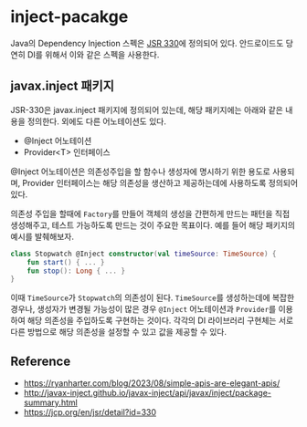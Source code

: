 # inject-pacakge

Java의 Dependency Injection 스펙은 [JSR 330](https://jcp.org/en/jsr/detail?id=330)에 정의되어 있다. 안드로이드도 당연히 DI를 위해서 이와 같은 스펙을 사용한다.

## javax.inject 패키지

JSR-330은 javax.inject 패키지에 정의되어 있는데, 해당 패키지에는 아래와 같은 내용을 정의한다. 외에도 다른 어노테이션도 있다.

- @Inject 어노테이션
- Provider\<T\> 인터페이스

@Inject 어노테이션은 의존성주입을 할 함수나 생성자에 명시하기 위한 용도로 사용되며, Provider 인터페이스는 해당 의존성을 생산하고 제공하는데에 사용하도록 정의되어 있다.

의존성 주입을 할때에 `Factory`를 만들어 객체의 생성을 간편하게 만드는 패턴을 직접 생성해주고, 테스트 가능하도록 만드는 것이 주요한 목표이다. 예를 들어 해당 패키지의 예시를 발췌해보자.

```kt
class Stopwatch @Inject constructor(val timeSource: TimeSource) {
    fun start() { ... }
    fun stop(): Long { ... }
}
```

이때 `TimeSource`가 `Stopwatch`의 의존성이 된다. `TimeSource`를 생성하는데에 복잡한 경우나, 생성자가 변경될 가능성이 많은 경우 `@Inject` 어노테이션과 `Provider`를 이용하여 해당 의존성을 주입하도록 구현하는 것이다. 각각의 DI 라이브러리 구현체는 서로 다른 방법으로 해당 의존성을 설정할 수 있고 값을 제공할 수 있다.

## Reference
- https://ryanharter.com/blog/2023/08/simple-apis-are-elegant-apis/
- http://javax-inject.github.io/javax-inject/api/javax/inject/package-summary.html
- https://jcp.org/en/jsr/detail?id=330